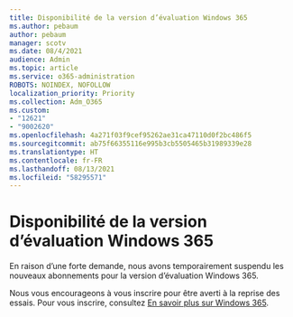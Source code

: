 ```yaml
---
title: Disponibilité de la version d’évaluation Windows 365
ms.author: pebaum
author: pebaum
manager: scotv
ms.date: 08/4/2021
audience: Admin
ms.topic: article
ms.service: o365-administration
ROBOTS: NOINDEX, NOFOLLOW
localization_priority: Priority
ms.collection: Adm_O365
ms.custom:
- "12621"
- "9002620"
ms.openlocfilehash: 4a271f03f9cef95262ae31ca47110d0f2bc486f5
ms.sourcegitcommit: ab75f66355116e995b3cb5505465b31989339e28
ms.translationtype: HT
ms.contentlocale: fr-FR
ms.lasthandoff: 08/13/2021
ms.locfileid: "58295571"
---
```

# <a name="windows-365-trial-availability"></a>Disponibilité de la version d’évaluation Windows 365

En raison d’une forte demande, nous avons temporairement suspendu les nouveaux abonnements pour la version d’évaluation Windows 365.

Nous vous encourageons à vous inscrire pour être averti à la reprise des essais. Pour vous inscrire, consultez [En savoir plus sur Windows 365](https://aka.ms/Win365InfoNotification).